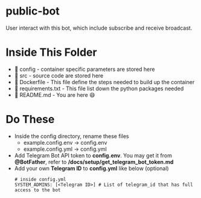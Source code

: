 # public-bot
User interact with this bot, which include subscribe and receive broadcast.

# Inside This Folder
* 📁 config - container specific parameters are stored here
* 📁 src    - source code are stored here
* 📄 Dockerfile - This file define the steps needed to build up the container
* 📄 requirements.txt - This file list down the python packages needed
* 📄 README.md - You are here :smile:

# Do These
*  Inside the config directory, rename these files
    * example.config.env -> config.env
    * example.config.yml -> config.yml
*  Add Telegram Bot API token to __config.env__. You may get it from __@BotFather__, refer to __/docs/setup/get_telegram_bot_token.md__
*  Add your own __Telegram ID__ to __config.yml__ like below (optional)
    ```
    # inside config.yml
    SYSTEM_ADMINS: [<Telegram ID>] # List of telegram_id that has full access to the bot
    ```